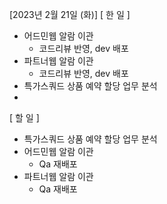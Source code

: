 [2023년 2월 21일 (화)]
[ 한 일 ]
* 어드민웹  알람 이관 
    * 코드리뷰 반영, dev 배포
* 파트너웹  알람 이관 
    * 코드리뷰 반영, dev 배포
* 특가스쿼드 상품 예약 할당 업무 분석
* 
[ 할 일 ]
* 특가스쿼드 상품 예약 할당 업무 분석
* 어드민웹 알람 이관 
    * Qa 재배포
* 파트너웹 알람 이관 
    * Qa 재배포
